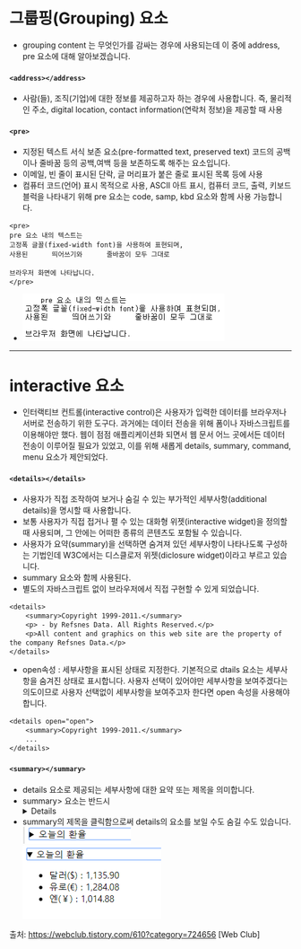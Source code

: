 # 그룹핑(Grouping) 요소
- grouping content 는 무엇인가를 감싸는 경우에 사용되는데 이 중에 address, pre 요소에 대해 알아보겠습니다.

#### `<address></address>`
- 사람(들), 조직(기업)에 대한 정보를 제공하고자 하는 경우에 사용합니다.
즉, 물리적인 주소, digital location, contact information(연락처 정보)을 제공할 때 사용

#### `<pre>`
- 지정된 텍스트 서식 보존 요소(pre-formatted text, preserved text) 코드의 공백이나 줄바꿈 등의 공백,여백 등을 보존하도록 해주는 요소입니다.
- 이메일, 빈 줄이 표시된 단락, 글 머리표가 붙은 줄로 표시된 목록 등에 사용
- 컴퓨터 코드(언어) 표시 목적으로 사용, ASCII 아트 표시, 컴퓨터 코드, 출력, 키보드 블럭을 나타내기 위해 pre 요소는 code, samp, kbd 요소와 함께 사용 가능합니다.
```
<pre>
pre 요소 내의 텍스트는
고정폭 글꼴(fixed-width font)을 사용하여 표현되며,
사용된      띄어쓰기와      줄바꿈이 모두 그대로

브라우저 화면에 나타납니다.
</pre>
```
- ![img_1](../images/pre.png)

---

# interactive 요소
- 인터랙티브 컨트롤(interactive control)은 사용자가 입력한 데이터를 브라우저나 서버로 전송하기 위한 도구다. 과거에는 데이터 전송을 위해 폼이나 자바스크립트를 이용해야만 했다. 웹이 점점 애플리케이션화 되면서 웹 문서 어느 곳에서든 데이터 전송이 이루어질 필요가 있었고, 이를 위해 새롭게 details, summary, command, menu 요소가 제안되었다.

#### `<details></details>`
- 사용자가 직접 조작하여 보거나 숨길 수 있는 부가적인 세부사항(additional details)을 명시할 때 사용합니다.
- 보통 사용자가 직접 접거나 펼 수 있는 대화형 위젯(interactive widget)을 정의할 때 사용되며, 그 안에는 어떠한 종류의 콘텐츠도 포함될 수 있습니다.
- 사용자가 요약(summary)을 선택하면 숨겨져 있던 세부사항이 나타나도록 구성하는 기법인데 W3C에서는 디스클로저 위젯(diclosure widget)이라고 부르고 있습니다.
- summary 요소와 함께 사용된다.
- 별도의 자바스크립트 없이 브라우저에서 직접 구현할 수 있게 되었습니다.
```
<details>
    <summary>Copyright 1999-2011.</summary>
    <p> - by Refsnes Data. All Rights Reserved.</p>
    <p>All content and graphics on this web site are the property of the company Refsnes Data.</p>
</details>
```
- open속성 : 세부사항을 표시된 상태로 지정한다. 기본적으로 dtails 요소는 세부사항을 숨겨진 상태로 표시합니다. 사용자 선택이 있어야만 세부사항을 보여주겠다는 의도이므로 사용자 선택없이 세부사항을 보여주고자 한다면 open 속성을 사용해야 합니다.
```
<details open="open">
    <summary>Copyright 1999-2011.</summary>
    ...
</details>
```

#### `<summary></summary>`
- details 요소로 제공되는 세부사항에 대한 요약 또는 제목을 의미합니다.
- summary> 요소는 반드시 <details> 요소의 첫 번째 자식 요소여야 합니다.
- summary의 제목을 클릭함으로써 details의 요소를 보일 수도 숨길 수도 있습니다.
    <br>
![summary](../images/summary.png)<br>
![summary](../images/summary2.png)





출처: https://webclub.tistory.com/610?category=724656 [Web Club]
